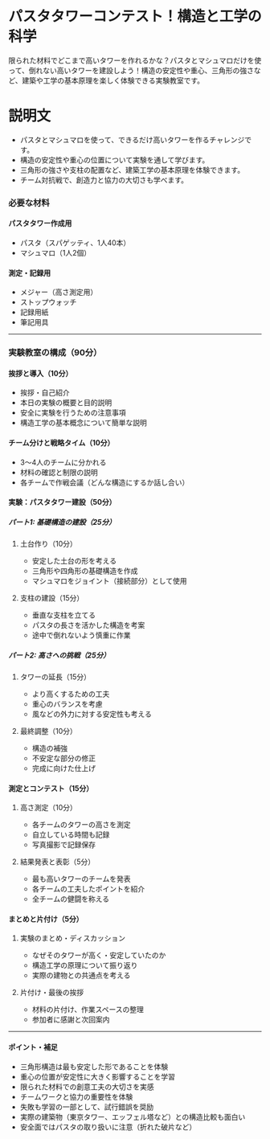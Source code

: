 # パスタタワーコンテスト！構造と工学の科学

限られた材料でどこまで高いタワーを作れるかな？パスタとマシュマロだけを使って、倒れない高いタワーを建設しよう！構造の安定性や重心、三角形の強さなど、建築や工学の基本原理を楽しく体験できる実験教室です。

# 説明文

-   パスタとマシュマロを使って、できるだけ高いタワーを作るチャレンジです。
-   構造の安定性や重心の位置について実験を通して学びます。
-   三角形の強さや支柱の配置など、建築工学の基本原理を体験できます。
-   チーム対抗戦で、創造力と協力の大切さも学べます。

### 必要な材料

#### パスタタワー作成用

-   パスタ（スパゲッティ、1人40本）
-   マシュマロ（1人2個）

#### 測定・記録用

-   メジャー（高さ測定用）
-   ストップウォッチ
-   記録用紙
-   筆記用具

---

### 実験教室の構成（90分）

#### 挨拶と導入（10分）

-   挨拶・自己紹介
-   本日の実験の概要と目的説明
-   安全に実験を行うための注意事項
-   構造工学の基本概念について簡単な説明

#### チーム分けと戦略タイム（10分）

-   3〜4人のチームに分かれる
-   材料の確認と制限の説明
-   各チームで作戦会議（どんな構造にするか話し合い）

#### 実験：パスタタワー建設（50分）

##### パート1: 基礎構造の建設（25分）

1. 土台作り（10分）
    - 安定した土台の形を考える
    - 三角形や四角形の基礎構造を作成
    - マシュマロをジョイント（接続部分）として使用

2. 支柱の建設（15分）
    - 垂直な支柱を立てる
    - パスタの長さを活かした構造を考案
    - 途中で倒れないよう慎重に作業

##### パート2: 高さへの挑戦（25分）

1. タワーの延長（15分）
    - より高くするための工夫
    - 重心のバランスを考慮
    - 風などの外力に対する安定性も考える

2. 最終調整（10分）
    - 構造の補強
    - 不安定な部分の修正
    - 完成に向けた仕上げ

#### 測定とコンテスト（15分）

1. 高さ測定（10分）
    - 各チームのタワーの高さを測定
    - 自立している時間も記録
    - 写真撮影で記録保存

2. 結果発表と表彰（5分）
    - 最も高いタワーのチームを発表
    - 各チームの工夫したポイントを紹介
    - 全チームの健闘を称える

#### まとめと片付け（5分）

1. 実験のまとめ・ディスカッション
    - なぜそのタワーが高く・安定していたのか
    - 構造工学の原理について振り返り
    - 実際の建物との共通点を考える

2. 片付け・最後の挨拶
    - 材料の片付け、作業スペースの整理
    - 参加者に感謝と次回案内

---

#### ポイント・補足

-   三角形構造は最も安定した形であることを体験
-   重心の位置が安定性に大きく影響することを学習
-   限られた材料での創意工夫の大切さを実感
-   チームワークと協力の重要性を体験
-   失敗も学習の一部として、試行錯誤を奨励
-   実際の建築物（東京タワー、エッフェル塔など）との構造比較も面白い
-   安全面ではパスタの取り扱いに注意（折れた破片など）
